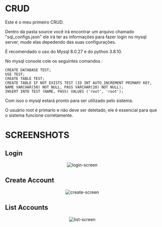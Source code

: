 # CRUD

Este é o meu primeiro CRUD.

Dentro da pasta source você irá encontrar um arquivo chamado "sql_configs.json" ele irá ter as informações para fazer login no mysql server, mude elas depedendo das suas configurações.

É recomendado o uso do Mysql 8.0.27 e do python 3.8.10.

No mysql console cole os seguintes comandos :

```
CREATE DATABASE TEST;
USE TEST;
CREATE TABLE TEST;
CREATE TABLE IF NOT EXISTS TEST (ID INT AUTO_INCREMENT PRIMARY KEY, NAME VARCHAR(50) NOT NULL, PASS VARCHAR(20) NOT NULL);
INSERT INTO TEST (NAME, PASS) VALUES ('root', 'root');
```

Com isso o mysql estará pronto para ser utilizado pelo sistema.

O usuário root é primario e não deve ser deletado, ele é essencial para que o sistema funcione corretamente.

# SCREENSHOTS

## Login

<p align="center">
  <img src="https://user-images.githubusercontent.com/81983803/147279676-c1eac9d1-0c2f-4ece-b3fa-ae85178fa345.png" alt="login-screen"/>
</p>

## Create Account

<p align="center">
  <img src="https://user-images.githubusercontent.com/81983803/147279731-9609a66e-9eb0-4cd9-bda6-3fe9acf88365.png" alt="create-screen"/>
</p>

## List Accounts

<p align="center">
  <img src="https://user-images.githubusercontent.com/81983803/147279815-ed9bb8c5-fbae-406d-8cb4-2d1288e3db05.png" alt="list-screen"/>
</p>